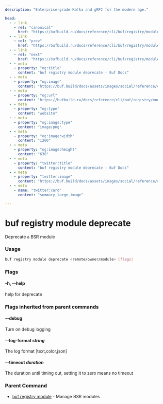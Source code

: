```yaml
---
description: "Enterprise-grade Kafka and gRPC for the modern age."

head:
  - - link
    - rel: "canonical"
      href: "https://bufbuild.ru/docs/reference/cli/buf/registry/module/deprecate/"
  - - link
    - rel: "prev"
      href: "https://bufbuild.ru/docs/reference/cli/buf/registry/module/delete/"
  - - link
    - rel: "next"
      href: "https://bufbuild.ru/docs/reference/cli/buf/registry/module/info/"
  - - meta
    - property: "og:title"
      content: "buf registry module deprecate - Buf Docs"
  - - meta
    - property: "og:image"
      content: "https://buf.build/docs/assets/images/social/reference/cli/buf/registry/module/deprecate.png"
  - - meta
    - property: "og:url"
      content: "https://bufbuild.ru/docs/reference/cli/buf/registry/module/deprecate/"
  - - meta
    - property: "og:type"
      content: "website"
  - - meta
    - property: "og:image:type"
      content: "image/png"
  - - meta
    - property: "og:image:width"
      content: "1200"
  - - meta
    - property: "og:image:height"
      content: "630"
  - - meta
    - property: "twitter:title"
      content: "buf registry module deprecate - Buf Docs"
  - - meta
    - property: "twitter:image"
      content: "https://buf.build/docs/assets/images/social/reference/cli/buf/registry/module/deprecate.png"
  - - meta
    - name: "twitter:card"
      content: "summary_large_image"

---
```


# buf registry module deprecate

Deprecate a BSR module

### Usage

```sh
buf registry module deprecate <remote/owner/module> [flags]
```

### Flags

#### \-h, --help

help for deprecate

### Flags inherited from parent commands

#### \--debug

Turn on debug logging

#### \--log-format _string_

The log format \[text,color,json\]

#### \--timeout _duration_

The duration until timing out, setting it to zero means no timeout

### Parent Command

- [buf registry module](../) - Manage BSR modules
